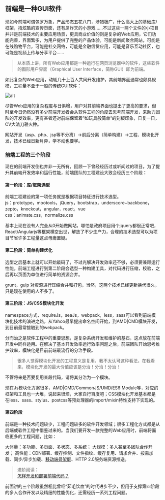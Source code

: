 ## 前端是一种GUI软件
现如今前端可谓包罗万象，产品形态五花八门，涉猎极广，什么高大上的基础库/框架，拽炫酷的宣传页面，还有屌炸天的小游戏……不过这些一两个文件的小项目并非是前端技术的主要应用场景，更具商业价值的则是复杂的Web应用，它们功能完善，界面繁多，为用户提供了完整的产品体验，可能是新闻聚合网站，可能是在线购物平台，可能是社交网络，可能是金融信贷应用，可能是音乐互动社区，也可能是视频上传与分享平台……  
> 从本质上讲，所有Web应用都是一种运行在网页浏览器中的软件，这些软件的图形用户界面（Graphical User Interface，简称GUI）即为前端。  

如此复杂的Web应用，动辄几十上百人共同开发维护，其前端界面通常也颇具规模，工程量不亚于一般的传统GUI软件：  

![alt](./static/web_gui.png)  

尽管Web应用的复杂程度与日俱增，用户对其前端界面也提出了更高的要求，但时至今日仍然没有多少前端开发者会从软件工程的角度去思考前端开发，来助力团队的开发效率，更有甚者还对前端保留着”如玩具般简单“的刻板印象，日复一日，CV大法刀耕火种。  

网站开发（asp、php、jsp等不分离）->前后分离（简单构建）->工程、模块化开发，技术已经日新月异，学不动也要学。

### 前端工程的三个阶段
现在的前端开发倒也并非一无所有，回顾一下曾经经历过或听闻过的项目，为了提升其前端开发效率和运行性能，前端团队的工程建设大致会经历三个阶段：
#### 第一阶段：库/框架选型

前端工程建设的第一项任务就是根据项目特征进行技术选型。  
js：prototype，mootools，jQuery，bootstrap，underscore+backbone，zepto，knockout，angular，react，vue  
css：animate.css，normalize.css  

基本上现在没有人完全从0开始做网站，哪怕是政府项目用个jquery都很正常吧，React/Angularjs等框架横空出世，解放了不少生产力，合理的技术选型可以为项目节省许多工程量这点毋庸置疑。  

#### 第二阶段：简单构建优化

选型之后基本上就可以开始敲码了，不过光解决开发效率还不够，必须要兼顾运行性能。前端工程进行到第二阶段会选型一种构建工具，对代码进行压缩，校验，之后再以页面为单位进行简单的资源合并。  

grunt，gulp 对资源进行压缩合并和打包，当然，这两个技术已经更新换代很久，只是现在使用的人不多了。  

#### 第三阶段：JS/CSS模块化开发

namespace方式，requireJs，seaJs，webpack，less，sass可以看到前端模块化技术的演进之路，从Yahoo最早提出命名空间开始，到AMD|CMD模块开发，到目前最常接触到的webpack。  

分而治之是软件工程中的重要思想，是复杂系统开发和维护的基石，这点放在前端开发中同样适用。在解决了基本开发效率运行效率问题之后，前端团队开始思考维护效率，模块化是目前前端最流行的分治手段。  

> 很多人觉得模块化开发的工程意义是复用，我不太认可这种看法，在我看来，模块化开发的最大价值应该是分治！分治！分治！  

不管将来是否要复用某段代码，请将其分治为一个模块。  

现在Js模块化方案很多，AMD|CMD/CommonJS/UMD/ES6 Module等，对应的框架和工具也一大堆，说起来很烦，大家自行百度吧；CSS模块化开发基本都是在less、sass、stylus、postcss等预处理器的import/mixin特性支持下实现的。

#### 第四阶段

前端是一种技术问题较少，工程问题较多的软件开发领域；很多工程化方式都是从后端或软件工程中借鉴过来的。当我们要开发一款完整的Web应用时，前端将面临更多的工程问题，比如：  

大体量：多功能、多页面、多状态、多系统；
大规模：多人甚至多团队合作开发；
高性能：CDN部署、缓存控制、文件指纹、缓存复用、请求合并、按需加载、同步/异步加载、[移动端骨架屏](./skeleton-content-loader.md)、HTTP 2.0服务端资源推送。
> 进阶阅读：  
[怎样开发和部署前端代码？](./version.md)   

前面讲的三个阶段虽然相比曾经“茹毛饮血”的时代进步不少，但用于支撑第四阶段的多人合作开发以及精细的性能优化，还需经历一系列工程问题。